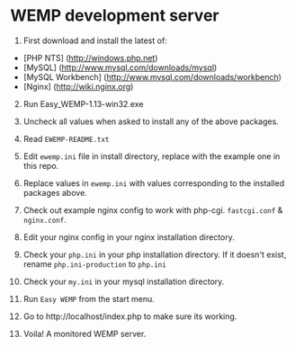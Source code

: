 # WEMP development server

1. First download and install the latest of:

+ [PHP NTS] (http://windows.php.net)
+ [MySQL] (http://www.mysql.com/downloads/mysql)
+ [MySQL Workbench] (http://www.mysql.com/downloads/workbench)
+ [Nginx] (http://wiki.nginx.org)

2. Run Easy_WEMP-1.13-win32.exe

3. Uncheck all values when asked to install any of the above packages.

4. Read `EWEMP-README.txt`

5. Edit `ewemp.ini` file in install directory, replace with the example one in this repo.

6. Replace values in `ewemp.ini` with values corresponding to the installed packages above.

7. Check out example nginx config to work with php-cgi. `fastcgi.conf` & `nginx.conf`.

8. Edit your nginx config in your nginx installation directory.

9. Check your `php.ini` in your php installation directory. If it doesn't exist, rename `php.ini-production` to `php.ini`

10. Check your `my.ini` in your mysql installation directory.

11. Run `Easy WEMP` from the start menu.

12. Go to http://localhost/index.php to make sure its working.

13. Voila! A monitored WEMP server.
